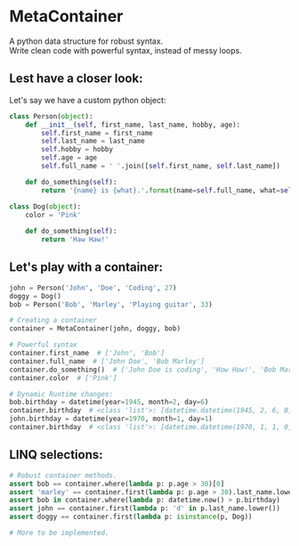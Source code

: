 # MetaContainer
A python data structure for robust syntax.<br>
Write clean code with powerful syntax, instead of messy loops.<br>

## Lest have a closer look:
Let's say we have a custom python object:
```python
class Person(object):
    def __init__(self, first_name, last_name, hobby, age):
        self.first_name = first_name
        self.last_name = last_name
        self.hobby = hobby
        self.age = age
        self.full_name = ' '.join([self.first_name, self.last_name])

    def do_something(self):
        return '{name} is {what}.'.format(name=self.full_name, what=self.hobby.lower())

class Dog(object):
    color = 'Pink'
    
    def do_something(self):
        return 'Haw Haw!'
```

## Let's play with a container:
```python
john = Person('John', 'Doe', 'Coding', 27)
doggy = Dog()
bob = Person('Bob', 'Marley', 'Playing guitar', 33)

# Creating a container
container = MetaContainer(john, doggy, bob)

# Powerful syntax
container.first_name  # ['John', 'Bob']
container.full_name  # ['John Doe', 'Bob Marley']
container.do_something()  # ['John Doe is coding', 'How How!', 'Bob Marley is playing guitar']
container.color  # ['Pink']

# Dynamic Runtime changes:
bob.birthday = datetime(year=1945, month=2, day=6)
container.birthday  # <class 'list'>: [datetime.datetime(1945, 2, 6, 0, 0)]
john.birthday = datetime(year=1970, month=1, day=1)
container.birthday  # <class 'list'>: [datetime.datetime(1970, 1, 1, 0, 0), datetime.datetime(1945, 2, 6, 0, 0)]
```

## LINQ selections:
```python
# Robust container methods.
assert bob == container.where(lambda p: p.age > 30)[0]
assert 'marley' == container.first(lambda p: p.age > 30).last_name.lower()
assert bob in container.where(lambda p: datetime.now() > p.birthday)
assert john == container.first(lambda p: 'd' in p.last_name.lower())
assert doggy == container.first(lambda p: isinstance(p, Dog))

# More to be implemented.
```